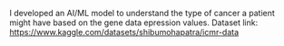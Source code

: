 I developed an AI/ML model to understand the type of cancer a patient might have based on the gene data epression values. 
Dataset link: https://www.kaggle.com/datasets/shibumohapatra/icmr-data

